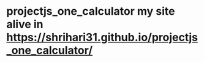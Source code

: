 # projectjs_one_calculator  my site alive in https://shrihari31.github.io/projectjs_one_calculator/
